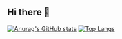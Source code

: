 ## Hi there 👋
[![Anurag's GitHub stats](https://github-readme-stats.vercel.app/api?username=ISnoweve)](https://github.com/anuraghazra/github-readme-stats)
[![Top Langs](https://github-readme-stats.vercel.app/api/top-langs/?username=ISnoweve)](https://github.com/anuraghazra/github-readme-stats)
<!--
**ISnoweve/ISnoweve** is a ✨ _special_ ✨ repository because its `README.md` (this file) appears on your GitHub profile.

Here are some ideas to get you started:

- 🔭 I’m currently working on ...
- 🌱 I’m currently learning ...
- 👯 I’m looking to collaborate on ...
- 🤔 I’m looking for help with ...
- 💬 Ask me about ...
- 📫 How to reach me: ...
- 😄 Pronouns: ...
- ⚡ Fun fact: ...
-->
